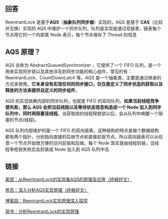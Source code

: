 ## 回答

ReentrantLock 是基于**AQS**（**抽象队列同步器**）实现的，AQS 是基于 **CAS**（比较并交换）实现的
AQS 中维护一个同步队列，队列是实现是通过双链表，链表每个节点用它的一个内部类 Node 表示，每个节点保存了 Thread 的信息


## AQS 原理？

AQS 全称为 AbstractQueuedSynchronizer ，它提供了一个 FIFO 队列，是一个用来实现同步锁以及其他涉及到同步功能的核心组件，常见的有：ReentrantLock、CountDownLatch 等。AQS 是一个抽象类，主要是通过继承的方式来使用，**它本身没有实现任何的同步接口，仅仅是定义了同步状态的获取以及释放的方法来提供自定义的同步组件**。

AQS 的实现依赖内部的同步队列，也就是 FIFO 的双向队列，**如果当前线程竞争锁失败，那么 AQS 会把当前线程以及等待状态信息构造成一个 Node 加入到同步队列中，同时再阻塞该线程**。当获取锁的线程释放锁以后，会从队列中唤醒一个阻塞的节点(线程)。

AQS 队列内部维护的是一个 FIFO 的双向链表，这种结构的特点是每个数据结构都有两个指针，分别指向直接的后继节点和直接前驱节点。所以双向链表可以从任意一个节点开始很方便的访问前驱和后继。每个 Node 其实是由线程封装，当线程争抢锁失败后会封装成 Node 加入到 AQS 队列中去

## 链接

[美团：从ReentrantLock的实现看AQS的原理及应用（终极好文）](https://tech.meituan.com/2019/12/05/aqs-theory-and-apply.html)


[思否：深入分析AQS实现原理（终极好文）](https://segmentfault.com/a/1190000017372067)

[博客园：ReentrantLock实现原理深入探究](https://www.cnblogs.com/xrq730/p/4979021.html)

[简书：分析ReentrantLock的实现原理](https://www.jianshu.com/p/fe027772e156)